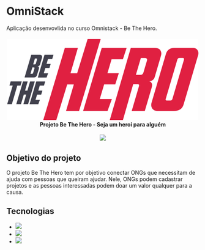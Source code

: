 # OmniStack
Aplicação desenvovlida no curso Omnistack - Be The Hero.

<h4 align="center">
<img src="./frontend/src/assets/logo.svg"/>
<br>Projeto Be The Hero - Seja um heroi para alguém
</h4>
<p align="center">
    <img src="https://img.shields.io/badge/License-MIT-red.svg"/>
</p>

## Objetivo do projeto 

O projeto Be The Hero tem por objetivo conectar ONGs que necessitam de ajuda com pessoas que queiram ajudar.
Nele, ONGs podem cadastrar projetos e as pessoas interessadas podem doar um valor qualquer para a causa.

## Tecnologias 

 - <span><img href="https://reactnative.dev/" src="https://img.shields.io/badge/ReactNative-Mobile-red.svg?style=flat-square"/></span>
 - <span><img href="https://nodejs.org/en/" src="https://img.shields.io/badge/NodeJS-Backend-red.svg?style=flat-square"/></span>
 - <span><img href="https://pt-br.reactjs.org/" src="https://img.shields.io/badge/React-Frontend-red.svg?style=flat-square"/></span>
